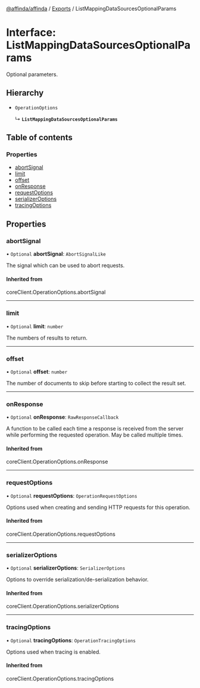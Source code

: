 [@affinda/affinda](../README.md) / [Exports](../modules.md) / ListMappingDataSourcesOptionalParams

# Interface: ListMappingDataSourcesOptionalParams

Optional parameters.

## Hierarchy

- `OperationOptions`

  ↳ **`ListMappingDataSourcesOptionalParams`**

## Table of contents

### Properties

- [abortSignal](ListMappingDataSourcesOptionalParams.md#abortsignal)
- [limit](ListMappingDataSourcesOptionalParams.md#limit)
- [offset](ListMappingDataSourcesOptionalParams.md#offset)
- [onResponse](ListMappingDataSourcesOptionalParams.md#onresponse)
- [requestOptions](ListMappingDataSourcesOptionalParams.md#requestoptions)
- [serializerOptions](ListMappingDataSourcesOptionalParams.md#serializeroptions)
- [tracingOptions](ListMappingDataSourcesOptionalParams.md#tracingoptions)

## Properties

### abortSignal

• `Optional` **abortSignal**: `AbortSignalLike`

The signal which can be used to abort requests.

#### Inherited from

coreClient.OperationOptions.abortSignal

___

### limit

• `Optional` **limit**: `number`

The numbers of results to return.

___

### offset

• `Optional` **offset**: `number`

The number of documents to skip before starting to collect the result set.

___

### onResponse

• `Optional` **onResponse**: `RawResponseCallback`

A function to be called each time a response is received from the server
while performing the requested operation.
May be called multiple times.

#### Inherited from

coreClient.OperationOptions.onResponse

___

### requestOptions

• `Optional` **requestOptions**: `OperationRequestOptions`

Options used when creating and sending HTTP requests for this operation.

#### Inherited from

coreClient.OperationOptions.requestOptions

___

### serializerOptions

• `Optional` **serializerOptions**: `SerializerOptions`

Options to override serialization/de-serialization behavior.

#### Inherited from

coreClient.OperationOptions.serializerOptions

___

### tracingOptions

• `Optional` **tracingOptions**: `OperationTracingOptions`

Options used when tracing is enabled.

#### Inherited from

coreClient.OperationOptions.tracingOptions
